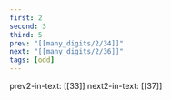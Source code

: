 ```yaml
---
first: 2
second: 3
third: 5
prev: "[[many_digits/2/34]]"
next: "[[many_digits/2/36]]"
tags: [odd]
---
```

prev2-in-text: [[33]]
next2-in-text: [[37]]
